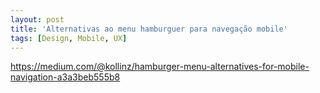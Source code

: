 ```yaml
---
layout: post
title: 'Alternativas ao menu hamburguer para navegação mobile'
tags: [Design, Mobile, UX]
---
```


<https://medium.com/@kollinz/hamburger-menu-alternatives-for-mobile-navigation-a3a3beb555b8>

